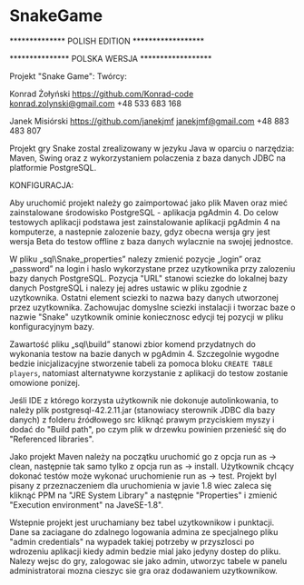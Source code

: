 # SnakeGame

************** POLISH EDITION ******************

*************** POLSKA WERSJA ******************

Projekt "Snake Game":
Twórcy:

Konrad Żołyński
https://github.com/Konrad-code
konrad.zolynski@gmail.com
+48 533 683 168

Janek Misiórski
https://github.com/janekjmf
janekjmf@gmail.com
+48 883 483 807

Projekt gry Snake zostal zrealizowany w jezyku Java w oparciu o narzędzia: 
Maven, Swing oraz z wykorzystaniem polaczenia z baza danych JDBC na platformie PostgreSQL.

KONFIGURACJA:

Aby uruchomić projekt należy go zaimportować jako plik Maven oraz mieć zainstalowane środowisko 
PostgreSQL - aplikacja pgAdmin 4. Do celow testowych aplikacji podstawa jest zainstalowanie aplikacji
pgAdmin 4 na komputerze, a nastepnie zalozenie bazy, gdyz obecna wersja gry jest wersja Beta do testow offline
z baza danych wylacznie na swojej jednostce.

W pliku „sql\Snake_properties” nalezy zmienić pozycje „login” oraz „password” na login i haslo
wykorzystane przez uzytkownika przy zalozeniu bazy danych PostgreSQL. Pozycja "URL" stanowi sciezke 
do lokalnej bazy danych PostgreSQL i nalezy jej adres ustawic w pliku zgodnie z uzytkownika.
Ostatni element sciezki to nazwa bazy danych utworzonej przez uzytkownika. Zachowujac domyslne sciezki instalacji
i tworzac baze o nazwie "Snake" uzytkownik ominie koniecznosc edycji tej pozycji w pliku konfiguracyjnym bazy.

Zawartość pliku „sql\build” stanowi zbior komend przydatnych do wykonania testow na bazie danych w pgAdmin 4.
Szczegolnie wygodne bedzie inicjalizacyjne stworzenie tabeli za pomoca bloku `CREATE TABLE players`,
natomiast alternatywne korzystanie z aplikacji do testow zostanie omowione ponizej.

Jeśli IDE z którego korzysta użytkownik nie dokonuje autolinkowania, to należy plik postgresql-42.2.11.jar
(stanowiacy sterownik JDBC dla bazy danych) z folderu źródłowego src kliknąć prawym przyciskiem myszy
i dodać do "Build path", po czym plik w drzewku powinien przenieść się do "Referenced libraries".

Jako projekt Maven należy na początku uruchomić go z opcja run as -> clean, następnie tak samo tylko z opcja run as -> install. 
Użytkownik chcący dokonać testów może wykonać uruchomienie run as -> test.
Projekt byl pisany z przeznaczeniem dla uruchomienia w javie 1.8 wiec zaleca się kliknąć PPM na "JRE System Library" 
a następnie "Properties" i zmienić "Execution environment" na JaveSE-1.8".

Wstepnie projekt jest uruchamiany bez tabel uzytkownikow i punktacji. Dane sa zaciagane do zdalnego logowania 
admina ze specjalnego pliku "admin credentials" na wypadek takiej potrzeby w przyszlosci po wdrozeniu aplikacji
kiedy admin bedzie mial jako jedyny dostep do pliku. Nalezy wejsc do gry, zalogowac sie jako admin, utworzyc 
tabele w panelu administratorai mozna cieszyc sie gra oraz dodawaniem uzytkownikow.
















